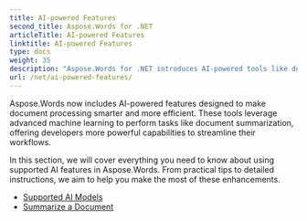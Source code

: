 ```yaml
---
title: AI-powered Features
second_title: Aspose.Words for .NET
articleTitle: AI-powered Features
linktitle: AI-powered Features
type: docs
weight: 35
description: "Aspose.Words for .NET introduces AI-powered tools like document summarization to boost efficiency. Learn how to use AI-powered features with tips and detailed guidance."
url: /net/ai-powered-features/
---
```


Aspose.Words now includes AI-powered features designed to make document processing smarter and more efficient. These tools leverage advanced machine learning to perform tasks like document summarization, offering developers more powerful capabilities to streamline their workflows.

In this section, we will cover everything you need to know about using supported AI features in Aspose.Words. From practical tips to detailed instructions, we aim to help you make the most of these enhancements.

* [Supported AI Models](/words/net/supported-ai-models/)
* [Summarize a Document](/words/net/summarize-a-document/)

